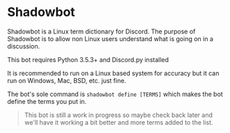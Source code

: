 # Shadowbot

Shadowbot is a Linux term dictionary for Discord. 
The purpose of Shadowbot is to allow non Linux users understand what is going on in a discussion.

This bot requires Python 3.5.3+ and Discord.py installed

It is recommended to run on a Linux based system for accuracy but it can run on Windows, Mac, BSD, etc. just fine.

The bot's sole command is `shadowbot define [TERMS]` which makes the bot define the terms you put in.



> This bot is still a work in progress so maybe check back later and we'll have it working a bit better and more terms added to the list.
